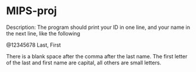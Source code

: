 # MIPS-proj
Description: 
The program should print your ID in one line, and your name in the next line, like the following

@12345678 Last, First

There is a blank space after the comma after the last name. The first letter of the last and first name are capital, all others are small letters.
